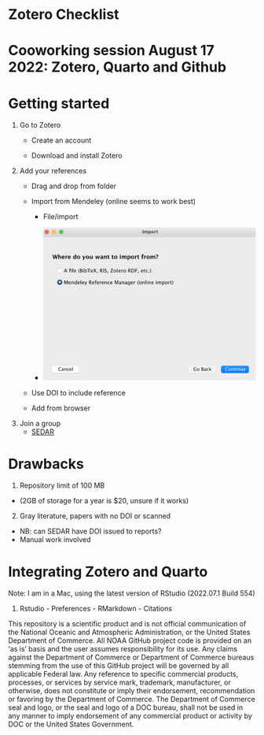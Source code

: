 Zotero Checklist
================

# Cooworking session August 17 2022: Zotero, Quarto and Github

# Getting started

1.  Go to Zotero
    -   Create an account

    -   Download and install Zotero
2.  Add your references
    -   Drag and drop from folder

    -   Import from Mendeley (online seems to work best)

        -   File/import

        -   ![](figures/Screen%20Shot%202022-08-17%20at%2011.27.45%20AM.png)

    -   Use DOI to include reference

    -   Add from browser
3.  Join a group
    -   [SEDAR](https://www.zotero.org/groups/4750864/sedar/library)

# Drawbacks

1.  Repository limit of 100 MB

-   (2GB of storage for a year is \$20, unsure if it works)

2.  Gray literature, papers with no DOI or scanned

-   NB: can SEDAR have DOI issued to reports?
-   Manual work involved

# Integrating Zotero and Quarto

Note: I am in a Mac, using the latest version of RStudio (2022.07.1
Build 554)

1.  Rstudio - Preferences - RMarkdown - Citations

This repository is a scientific product and is not official
communication of the National Oceanic and Atmospheric Administration, or
the United States Department of Commerce. All NOAA GitHub project code
is provided on an ‘as is’ basis and the user assumes responsibility for
its use. Any claims against the Department of Commerce or Department of
Commerce bureaus stemming from the use of this GitHub project will be
governed by all applicable Federal law. Any reference to specific
commercial products, processes, or services by service mark, trademark,
manufacturer, or otherwise, does not constitute or imply their
endorsement, recommendation or favoring by the Department of Commerce.
The Department of Commerce seal and logo, or the seal and logo of a DOC
bureau, shall not be used in any manner to imply endorsement of any
commercial product or activity by DOC or the United States Government.
